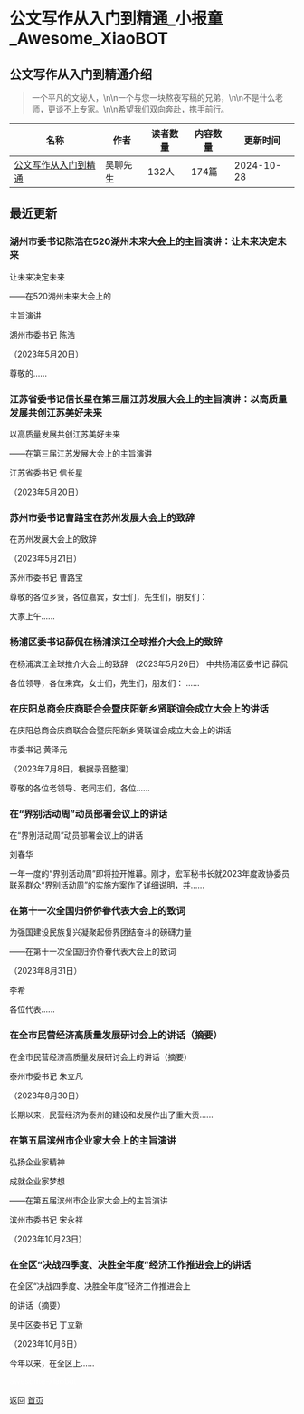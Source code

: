 # 公文写作从入门到精通_小报童_Awesome_XiaoBOT

## 公文写作从入门到精通介绍
> 一个平凡的文秘人，\n\n一个与您一块熬夜写稿的兄弟，\n\n不是什么老师，更谈不上专家。\n\n希望我们双向奔赴，携手前行。  
  


|名称|作者|读者数量|内容数量|更新时间|
|---|---|---|---|---|
|[公文写作从入门到精通](https://xiaobot.net/p/laobitou?refer=0b133df9-27dc-423b-8101-639049001c13)|吴聊先生|132人|174篇|2024-10-28|

## 最近更新
### 湖州市委书记陈浩在520湖州未来大会上的主旨演讲：让未来决定未来

让未来决定未来

——在520湖州未来大会上的

主旨演讲

湖州市委书记  陈浩

（2023年5月20日）

尊敬的......

### 江苏省委书记信长星在第三届江苏发展大会上的主旨演讲：以高质量发展共创江苏美好未来

以高质量发展共创江苏美好未来

——在第三届江苏发展大会上的主旨演讲

江苏省委书记  信长星

（2023年5月20日）

### 苏州市委书记曹路宝在苏州发展大会上的致辞

在苏州发展大会上的致辞

（2023年5月21日）

苏州市委书记 曹路宝

尊敬的各位乡贤，各位嘉宾，女士们，先生们，朋友们：

大家上午......

### 杨浦区委书记薛侃在杨浦滨江全球推介大会上的致辞

在杨浦滨江全球推介大会上的致辞 （2023年5月26日） 中共杨浦区委书记  薛侃

各位领导，各位来宾，女士们，先生们，朋友们： ......

### 在庆阳总商会庆商联合会暨庆阳新乡贤联谊会成立大会上的讲话

在庆阳总商会庆商联合会暨庆阳新乡贤联谊会成立大会上的讲话

市委书记  黄泽元

（2023年7月8日，根据录音整理）

尊敬的各位老领导、老同志们，各位......

### 在“界别活动周”动员部署会议上的讲话

在“界别活动周”动员部署会议上的讲话

刘春华

一年一度的“界别活动周”即将拉开帷幕。刚才，宏军秘书长就2023年度政协委员联系群众“界别活动周”的实施方案作了详细说明，并......

### 在第十一次全国归侨侨眷代表大会上的致词

为强国建设民族复兴凝聚起侨界团结奋斗的磅礴力量

——在第十一次全国归侨侨眷代表大会上的致词

（2023年8月31日）

李希

各位代表......

### 在全市民营经济高质量发展研讨会上的讲话（摘要）

在全市民营经济高质量发展研讨会上的讲话（摘要）

泰州市委书记 朱立凡

（2023年8月30日）

长期以来，民营经济为泰州的建设和发展作出了重大贡......

### 在第五届滨州市企业家大会上的主旨演讲

弘扬企业家精神

成就企业家梦想

——在第五届滨州市企业家大会上的主旨演讲

滨州市委书记 宋永祥

（2023年10月23日）

### 在全区“决战四季度、决胜全年度”经济工作推进会上的讲话

在全区“决战四季度、决胜全年度”经济工作推进会上

的讲话（摘要）

吴中区委书记 丁立新

（2023年10月6日）

今年以来，在全区上......


<a href="https://github.com/Reno9527/awesome-xiaobot" style="color: white; text-decoration: none;">awesome-xiaobot</a>

返回 [首页](../README.md)
